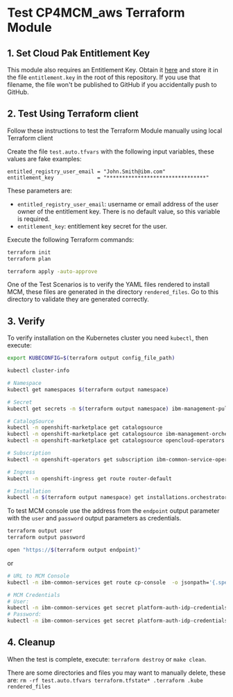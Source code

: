 # Test CP4MCM_aws Terraform Module

## 1. Set Cloud Pak Entitlement Key

This module also requires an Entitlement Key. Obtain it [here](https://myibm.ibm.com/products-services/containerlibrary) and store it in the file `entitlement.key` in the root of this repository. If you use that filename, the file won't be published to GitHub if you accidentally push to GitHub. 

## 2. Test Using Terraform client

Follow these instructions to test the Terraform Module manually using local Terraform client

Create the file `test.auto.tfvars` with the following input variables, these values are fake examples:

```hcl
entitled_registry_user_email = "John.Smith@ibm.com"
entitlement_key              = "********************************"
```

These parameters are:

- `entitled_registry_user_email`: username or email address of the user owner of the entitlement key. There is no default value, so this variable is required.
- `entitlement_key`: entitlement key secret for the user.

Execute the following Terraform commands:

```bash
terraform init
terraform plan

terraform apply -auto-approve
```

One of the Test Scenarios is to verify the YAML files rendered to install MCM, these files are generated in the directory `rendered_files`. Go to this directory to validate they are generated correctly.

## 3. Verify

To verify installation on the Kubernetes cluster you need `kubectl`, then execute:

```bash
export KUBECONFIG=$(terraform output config_file_path)

kubectl cluster-info

# Namespace
kubectl get namespaces $(terraform output namespace)

# Secret
kubectl get secrets -n $(terraform output namespace) ibm-management-pull-secret -o yaml

# CatalogSource
kubectl -n openshift-marketplace get catalogsource
kubectl -n openshift-marketplace get catalogsource ibm-management-orchestrator
kubectl -n openshift-marketplace get catalogsource opencloud-operators

# Subscription
kubectl -n openshift-operators get subscription ibm-common-service-operator-stable-v1-opencloud-operators-openshift-marketplace ibm-management-orchestrator operand-deployment-lifecycle-manager-app

# Ingress
kubectl -n openshift-ingress get route router-default

# Installation
kubectl -n $(terraform output namespace) get installations.orchestrator.management.ibm.com ibm-management
```
To test MCM console use the address from the `endpoint` output parameter with the `user` and `password` output parameters as credentials.

```bash
terraform output user
terraform output password

open "https://$(terraform output endpoint)"
```

or

```bash
# URL to MCM Console
kubectl -n ibm-common-services get route cp-console  -o jsonpath='{.spec.host}'

# MCM Credentials
# User:
kubectl -n ibm-common-services get secret platform-auth-idp-credentials -o jsonpath='{.data.admin_username}' | base64 -d
# Password:
kubectl -n ibm-common-services get secret platform-auth-idp-credentials -o jsonpath='{.data.admin_password}' | base64 -d
```

## 4. Cleanup

When the test is complete, execute: `terraform destroy` or `make clean`.

There are some directories and files you may want to manually delete, these are: `rm -rf test.auto.tfvars terraform.tfstate* .terraform .kube rendered_files`
